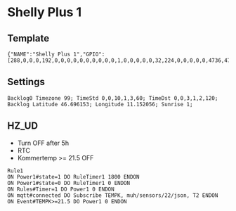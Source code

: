 # Shelly Plus 1

## Template
```
{"NAME":"Shelly Plus 1","GPIO":[288,0,0,0,192,0,0,0,0,0,0,0,0,0,0,1,0,0,0,0,0,32,224,0,0,0,0,0,4736,4705,0,0,0,0,0,0],"FLAG":0,"BASE":1}
```

## Settings
```
Backlog0 Timezone 99; TimeStd 0,0,10,1,3,60; TimeDst 0,0,3,1,2,120;
Backlog Latitude 46.696153; Longitude 11.152056; Sunrise 1;
```

## HZ_UD
- Turn OFF after 5h
- RTC
- Kommertemp >= 21.5 OFF
```
Rule1
ON Power1#state=1 DO RuleTimer1 1800 ENDON
ON Power1#state=0 DO RuleTimer1 0 ENDON
ON Rules#Timer=1 DO Power1 0 ENDON
ON mqtt#connected DO Subscribe TEMPK, muh/sensors/22/json, T2 ENDON
ON Event#TEMPK>=21.5 DO Power1 0 ENDON
```
